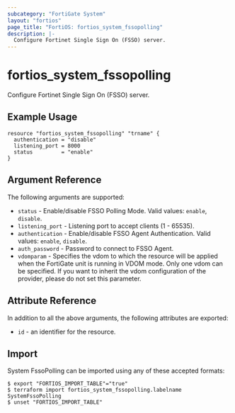 ```yaml
---
subcategory: "FortiGate System"
layout: "fortios"
page_title: "FortiOS: fortios_system_fssopolling"
description: |-
  Configure Fortinet Single Sign On (FSSO) server.
---
```


# fortios_system_fssopolling
Configure Fortinet Single Sign On (FSSO) server.

## Example Usage

```hcl
resource "fortios_system_fssopolling" "trname" {
  authentication = "disable"
  listening_port = 8000
  status         = "enable"
}
```

## Argument Reference

The following arguments are supported:

* `status` - Enable/disable FSSO Polling Mode. Valid values: `enable`, `disable`.
* `listening_port` - Listening port to accept clients (1 - 65535).
* `authentication` - Enable/disable FSSO Agent Authentication. Valid values: `enable`, `disable`.
* `auth_password` - Password to connect to FSSO Agent.
* `vdomparam` - Specifies the vdom to which the resource will be applied when the FortiGate unit is running in VDOM mode. Only one vdom can be specified. If you want to inherit the vdom configuration of the provider, please do not set this parameter.


## Attribute Reference

In addition to all the above arguments, the following attributes are exported:
* `id` - an identifier for the resource.

## Import

System FssoPolling can be imported using any of these accepted formats:
```
$ export "FORTIOS_IMPORT_TABLE"="true"
$ terraform import fortios_system_fssopolling.labelname SystemFssoPolling
$ unset "FORTIOS_IMPORT_TABLE"
```

